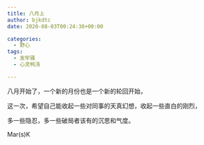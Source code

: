 ```yaml
---
title: 八月上
author: bjkdtc
date: 2020-08-03T00:24:38+00:00

categories:
  - 野心
tags:
  - 发牢骚
  - 心灵鸭汤

---
```

八月开始了，一个新的月份也是一个新的轮回开始，

这一次，希望自己能收起一些对同事的天真幻想，收起一些直白的刚烈，

多一些隐忍，多一些破局者该有的沉思和气度。

Mar(s)K